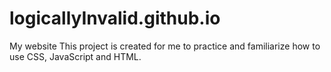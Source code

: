 # logicallyInvalid.github.io
My website
This project is created for me to practice and familiarize how to use CSS, JavaScript and HTML. 
